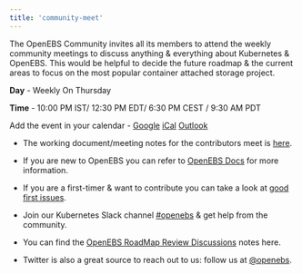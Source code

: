 ```yaml
---
title: 'community-meet'
---
```


The OpenEBS Community invites all its members to attend the weekly community meetings to discuss anything & everything about Kubernetes & OpenEBS. This would be helpful to decide the future roadmap & the current areas to focus on the most popular container attached storage project. 

**Day** - Weekly On Thursday

**Time** - 10:00 PM IST/ 12:30 PM EDT/ 6:30 PM CEST / 9:30 AM PDT

Add the event in your calendar - [Google](https://calendar.google.com/event?action=TEMPLATE&tmeid=cTMwdnJobDdiZGZjNmdvb280NThsa3ZwbmNfMjAyMDA5MTBUMTYzMDAwWiBvcGVuZWJzQG0&tmsrc=openebs%40gmail.com&scp=ALL)    [iCal](/meeting-86534111953.ics)   [Outlook](/meeting-86534111953.ics)


- The working document/meeting notes for the contributors meet is [here](https://docs.google.com/document/d/1i1OAMWAG40ymmV7c3QiqCl6rBrhm6nEdsgJcsxkVxLw/edit).

- If you are new to OpenEBS you can refer to [OpenEBS Docs](https://docs.openebs.io/) for more information.

- If you are a  first-timer & want to contribute you can take a look at [good first issues](https://github.com/openebs/openebs/issues?q=is%3Aissue+is%3Aopen+label%3A%22good+first+issue%22).

- Join our Kubernetes Slack channel [#openebs](https://kubernetes.slack.com/messages/openebs) & get help from the community.

- You can find the [OpenEBS RoadMap Review Discussions](https://hackmd.io/S_P-3obgTlO5sBbQYgKbRQ?view) notes here.

- Twitter is also a great source to reach out to us: follow us at [@openebs](https://twitter.com/openebs).
